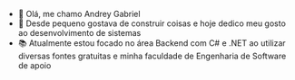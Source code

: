 - 👋 Olá, me chamo Andrey Gabriel
- 👀 Desde pequeno gostava de construir coisas e hoje dedico meu gosto ao desenvolvimento de sistemas
- 📚 Atualmente estou focado no área Backend com C# e .NET ao utilizar diversas fontes gratuitas e minha faculdade de Engenharia de Software de apoio
<!---
AndreyGabrielCodes/AndreyGabrielCodes is a ✨ special ✨ repository because its `README.md` (this file) appears on your GitHub profile.
You can click the Preview link to take a look at your changes.
--->
